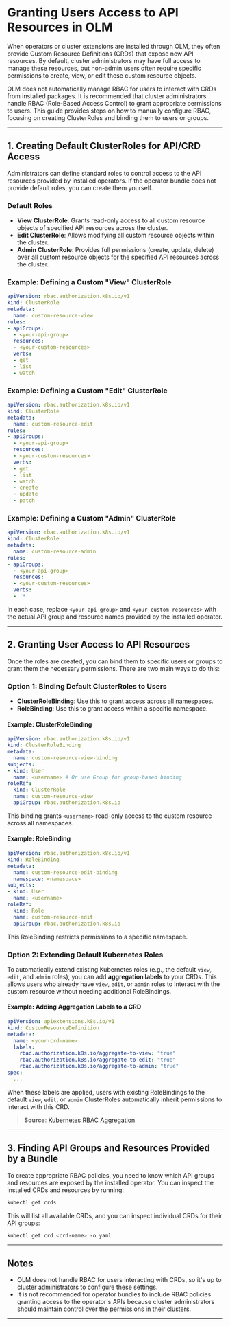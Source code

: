
# Granting Users Access to API Resources in OLM

When operators or cluster extensions are installed through OLM, they often provide Custom Resource Definitions (CRDs) that expose new API resources. By default, cluster administrators may have full access to manage these resources, but non-admin users often require specific permissions to create, view, or edit these custom resource objects.

OLM does not automatically manage RBAC for users to interact with CRDs from installed packages. It is recommended that cluster administrators handle RBAC (Role-Based Access Control) to grant appropriate permissions to users. This guide provides steps on how to manually configure RBAC, focusing on creating ClusterRoles and binding them to users or groups.

---

## 1. Creating Default ClusterRoles for API/CRD Access

Administrators can define standard roles to control access to the API resources provided by installed operators. If the operator bundle does not provide default roles, you can create them yourself.

### Default Roles

- **View ClusterRole**: Grants read-only access to all custom resource objects of specified API resources across the cluster.
- **Edit ClusterRole**: Allows modifying all custom resource objects within the cluster.
- **Admin ClusterRole**: Provides full permissions (create, update, delete) over all custom resource objects for the specified API resources across the cluster.

### Example: Defining a Custom "View" ClusterRole

```yaml
apiVersion: rbac.authorization.k8s.io/v1
kind: ClusterRole
metadata:
  name: custom-resource-view
rules:
- apiGroups:
  - <your-api-group>
  resources:
  - <your-custom-resources>
  verbs:
  - get
  - list
  - watch
```

### Example: Defining a Custom "Edit" ClusterRole

```yaml
apiVersion: rbac.authorization.k8s.io/v1
kind: ClusterRole
metadata:
  name: custom-resource-edit
rules:
- apiGroups:
  - <your-api-group>
  resources:
  - <your-custom-resources>
  verbs:
  - get
  - list
  - watch
  - create
  - update
  - patch
```

### Example: Defining a Custom "Admin" ClusterRole

```yaml
apiVersion: rbac.authorization.k8s.io/v1
kind: ClusterRole
metadata:
  name: custom-resource-admin
rules:
- apiGroups:
  - <your-api-group>
  resources:
  - <your-custom-resources>
  verbs:
  - '*'
```

In each case, replace `<your-api-group>` and `<your-custom-resources>` with the actual API group and resource names provided by the installed operator.

---

## 2. Granting User Access to API Resources

Once the roles are created, you can bind them to specific users or groups to grant them the necessary permissions. There are two main ways to do this:

### Option 1: Binding Default ClusterRoles to Users

- **ClusterRoleBinding**: Use this to grant access across all namespaces.
- **RoleBinding**: Use this to grant access within a specific namespace.

#### Example: ClusterRoleBinding

```yaml
apiVersion: rbac.authorization.k8s.io/v1
kind: ClusterRoleBinding
metadata:
  name: custom-resource-view-binding
subjects:
- kind: User
  name: <username> # Or use Group for group-based binding
roleRef:
  kind: ClusterRole
  name: custom-resource-view
  apiGroup: rbac.authorization.k8s.io
```

This binding grants `<username>` read-only access to the custom resource across all namespaces.

#### Example: RoleBinding

```yaml
apiVersion: rbac.authorization.k8s.io/v1
kind: RoleBinding
metadata:
  name: custom-resource-edit-binding
  namespace: <namespace>
subjects:
- kind: User
  name: <username>
roleRef:
  kind: Role
  name: custom-resource-edit
  apiGroup: rbac.authorization.k8s.io
```

This RoleBinding restricts permissions to a specific namespace.

### Option 2: Extending Default Kubernetes Roles

To automatically extend existing Kubernetes roles (e.g., the default `view`, `edit`, and `admin` roles), you can add **aggregation labels** to your CRDs. This allows users who already have `view`, `edit`, or `admin` roles to interact with the custom resource without needing additional RoleBindings.

#### Example: Adding Aggregation Labels to a CRD

```yaml
apiVersion: apiextensions.k8s.io/v1
kind: CustomResourceDefinition
metadata:
  name: <your-crd-name>
  labels:
    rbac.authorization.k8s.io/aggregate-to-view: "true"
    rbac.authorization.k8s.io/aggregate-to-edit: "true"
    rbac.authorization.k8s.io/aggregate-to-admin: "true"
spec:
  ...
```

When these labels are applied, users with existing RoleBindings to the default `view`, `edit`, or `admin` ClusterRoles automatically inherit permissions to interact with this CRD.

> **Source**: [Kubernetes RBAC Aggregation](https://kubernetes.io/docs/reference/access-authn-authz/rbac/#default-roles-and-role-bindings)

---

## 3. Finding API Groups and Resources Provided by a Bundle

To create appropriate RBAC policies, you need to know which API groups and resources are exposed by the installed operator. You can inspect the installed CRDs and resources by running:

```bash
kubectl get crds
```

This will list all available CRDs, and you can inspect individual CRDs for their API groups:

```bash
kubectl get crd <crd-name> -o yaml
```

---

## Notes

- OLM does not handle RBAC for users interacting with CRDs, so it's up to cluster administrators to configure these settings.
- It is not recommended for operator bundles to include RBAC policies granting access to the operator's APIs because cluster administrators should maintain control over the permissions in their clusters.

---

